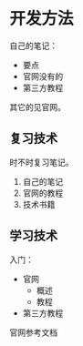 # 开发方法









自己的笔记：

- 要点
- 官网没有的
- 第三方教程

其它的见官网。



























## 复习技术



时不时复习笔记。



1. 自己的笔记
2. 官网的教程
3. 技术书籍







## 学习技术

入门：
- 官网
	- 概述
	- 教程
- 第三方教程





官网参考文档